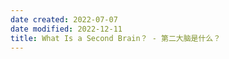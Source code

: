 ```yaml
---
date created: 2022-07-07
date modified: 2022-12-11
title: What Is a Second Brain？ - 第二大脑是什么？
---
```

